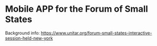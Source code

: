 # Mobile APP for the Forum of Small States

Background info:
https://www.unitar.org/forum-small-states-interactive-session-held-new-york
